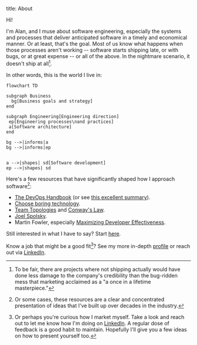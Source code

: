 title: About

Hi!

I'm Alan, and I muse about software engineering, especially the systems and processes that deliver anticipated software in a timely and economical manner. Or at least, that's the goal. Most of us know what happens when those processes aren't working -- software starts shipping late, or with bugs, or at great expense -- or all of the above. In the nightmare scenario, it doesn't ship at all[^nightmare].

In other words, this is the world I live in:

```mermaid
flowchart TD

subgraph Business
  bg[Business goals and strategy]
end

subgraph Engineering[Engineering direction]
 ep[Engineering processes\nand practices]
 a[Software architecture]
end

bg -->|informs|a
bg -->|informs|ep


a -->|shapes| sd[Software development]
ep -->|shapes| sd
```

Here's a few resources that have significantly shaped how I approach software[^material]:

- [The DevOps Handbook](https://www.amazon.com/DevOps-Handbook-World-Class-Reliability-Organizations/dp/1942788002) (or see [this excellent summary](https://medium.com/@stefanthorpe/the-devops-handbook-series-part-1-establishing-the-three-ways-c36e8f98fb56)).
- [Choose boring technology](https://mcfunley.com/choose-boring-technology).
- [Team Topologies](https://teamtopologies.com/) and [Conway's Law](https://en.wikipedia.org/wiki/Conway%27s_law).
- [Joel Spolsky](https://www.joelonsoftware.com/2005/05/11/making-wrong-code-look-wrong/).
- Martin Fowler, especially [Maximizing Developer Effectiveness](https://martinfowler.com/articles/developer-effectiveness.html).

Still interested in what I have to say? Start [here](/archives.html).

Know a job that might be a good fit[^curious]? See my more in-depth [profile]({filename}/pages/profile.md) or reach out via [LinkedIn](https://www.linkedin.com/in/alan-ray-3513aa14/).

[^nightmare]: To be fair, there are projects where not shipping actually would have done less damage to the company's credibility than the bug-ridden mess that marketing acclaimed as a "a once in a lifetime masterpiece."

[^material]: Or some cases, these resources are a clear and concentrated presentation of ideas that I've built up over decades in the industry.

[^curious]: Or perhaps you're curious how I market myself. Take a look and reach out to let me know how I'm doing on [LinkedIn](https://www.linkedin.com/in/alan-ray-3513aa14/). A regular dose of feedback is a good habit to maintain. Hopefully I'll give you a few ideas on how to present yourself too.
